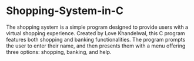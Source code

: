 # Shopping-System-in-C
The shopping system is a simple program designed to provide users with a virtual shopping experience. Created by Love Khandelwal, this C program features both shopping and banking functionalities. The program prompts the user to enter their name, and then presents them with a menu offering three options: shopping, banking, and help.
